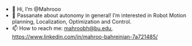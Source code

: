 - 👋 Hi, I’m @Mahrooo
- 👀 Passanate about autonomy in general! I’m interested in Robot Motion planning, Localization, Optimization and Control.
- 📫 How to reach me: mahroobh@bu.edu, https://www.linkedin.com/in/mahroo-bahreinian-7a721485/

<!---
Mahrooo/Mahrooo is a ✨ special ✨ repository because its `README.md` (this file) appears on your GitHub profile.
You can click the Preview link to take a look at your changes.
--->
